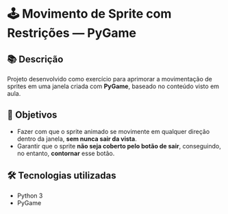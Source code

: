 # 🕹️ Movimento de Sprite com Restrições — PyGame

## 📚 Descrição
Projeto desenvolvido como exercício para aprimorar a movimentação de sprites em uma janela criada com **PyGame**, baseado no conteúdo visto em aula.

## 🎯 Objetivos
- Fazer com que o sprite animado se movimente em qualquer direção dentro da janela, **sem nunca sair da vista**.
- Garantir que o sprite **não seja coberto pelo botão de sair**, conseguindo, no entanto, **contornar** esse botão.

## 🛠️ Tecnologias utilizadas
- Python 3
- PyGame

